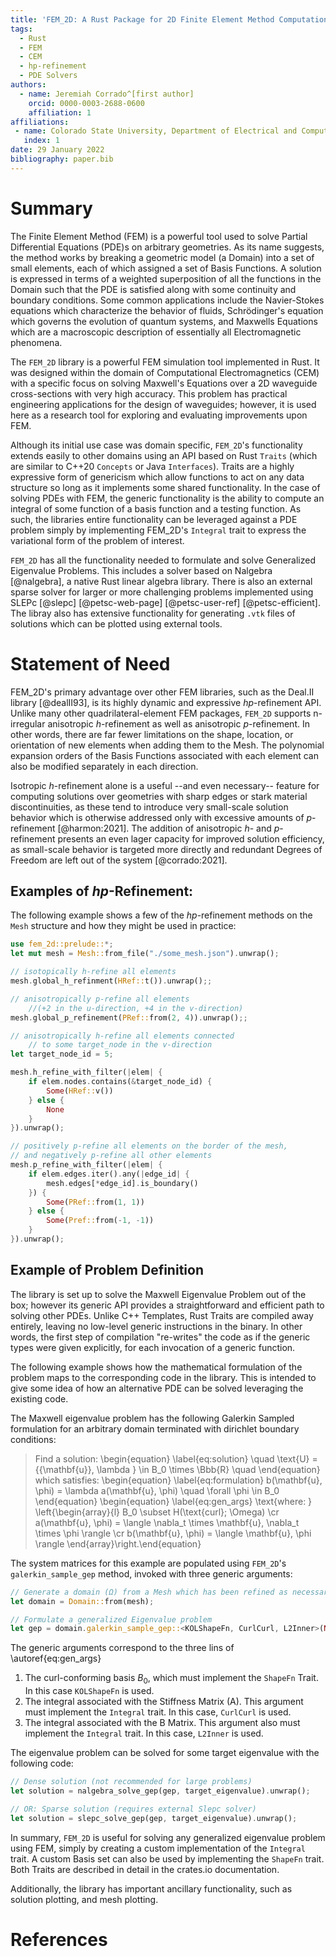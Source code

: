 ```yaml
---
title: 'FEM_2D: A Rust Package for 2D Finite Element Method Computations with Extensive Support for *hp*-refinement'
tags:
  - Rust
  - FEM
  - CEM
  - hp-refinement
  - PDE Solvers
authors:
  - name: Jeremiah Corrado^[first author]
    orcid: 0000-0003-2688-0600
    affiliation: 1
affiliations:
 - name: Colorado State University, Department of Electrical and Computer Engineering
   index: 1
date: 29 January 2022
bibliography: paper.bib
---
```


# Summary

The Finite Element Method (FEM) is a powerful tool used to solve Partial Differential Equations (PDE)s on arbitrary geometries. As its name suggests, the method works by breaking a geometric model (a Domain) into a set of small elements, each of which assigned a set of Basis Functions. A solution is expressed in terms of a weighted superposition of all the functions in the Domain such that the PDE is satisfied along with some continuity and boundary conditions. Some common applications include the Navier-Stokes equations which characterize the behavior of fluids, Schrödinger's equation which governs the evolution of quantum systems, and Maxwells Equations which are a macroscopic description of essentially all Electromagnetic phenomena.

The `FEM_2D` library is a powerful FEM simulation tool implemented in Rust. It was designed within the domain of Computational Electromagnetics (CEM) with a specific focus on solving Maxwell's Equations over a 2D waveguide cross-sections with very high accuracy. This problem has practical engineering applications for the design of waveguides; however, it is used here as a research tool for exploring and evaluating improvements upon FEM.

Although its initial use case was domain specific, `FEM_2D`'s functionality extends easily to other domains using an API based on Rust `Traits` (which are similar to C++20 `Concepts` or Java `Interfaces`). Traits are a highly expressive form of genericism which allow functions to act on any data structure so long as it implements some shared functionality. In the case of solving PDEs with FEM, the generic functionality is the ability to compute an integral of some function of a basis function and a testing function. As such, the libraries entire functionality can be leveraged against a PDE problem simply by implementing FEM_2D's `Integral` trait to express the variational form of the problem of interest.

`FEM_2D` has all the functionality needed to formulate and solve Generalized Eigenvalue Problems. This includes a solver based on Nalgebra [@nalgebra], a native Rust linear algebra library. There is also an external sparse solver for larger or more challenging problems implemented using SLEPc [@slepc] [@petsc-web-page] [@petsc-user-ref] [@petsc-efficient]. The libray also has extensive functionality for generating `.vtk` files of solutions which can be plotted using external tools.

# Statement of Need
FEM_2D's primary advantage over other FEM libraries, such as the Deal.II library [@dealII93], is its highly dynamic and expressive *hp*-refinement API. Unlike many other quadrilateral-element FEM packages, `FEM_2D` supports n-irregular anisotropic *h*-refinement as well as anisotropic *p*-refinement. In other words, there are far fewer limitations on the shape, location, or orientation of new elements when adding them to the Mesh. The polynomial expansion orders of the Basis Functions associated with each element can also be modified separately in each direction. 

Isotropic *h*-refinement alone is a useful --and even necessary-- feature for computing solutions over geometries with sharp edges or stark material discontinuities, as these tend to introduce very small-scale solution behavior which is otherwise addressed only with excessive amounts of *p*-refinement [@harmon:2021]. The addition of anisotropic *h*- and *p*-refinement presents an even lager capacity for improved solution efficiency, as small-scale behavior is targeted more directly and redundant Degrees of Freedom are left out of the system [@corrado:2021]. 

## Examples of *hp*-Refinement:

The following example shows a few of the *hp*-refinement methods on the `Mesh` structure and how they might be used in practice:
```Rust
use fem_2d::prelude::*;
let mut mesh = Mesh::from_file("./some_mesh.json").unwrap();

// isotopically h-refine all elements
mesh.global_h_refinment(HRef::t()).unwrap();;

// anisotropically p-refine all elements 
    //(+2 in the u-direction, +4 in the v-direction)
mesh.global_p_refinement(PRef::from(2, 4)).unwrap();;

// anisotropically h-refine all elements connected 
    // to some target_node in the v-direction
let target_node_id = 5;

mesh.h_refine_with_filter(|elem| {
    if elem.nodes.contains(&target_node_id) {
        Some(HRef::v())
    } else {
        None
    }
}).unwrap();

// positively p-refine all elements on the border of the mesh,
// and negatively p-refine all other elements
mesh.p_refine_with_filter(|elem| {
    if elem.edges.iter().any(|edge_id| {
        mesh.edges[*edge_id].is_boundary()
    }) {
        Some(PRef::from(1, 1))
    } else {
        Some(Pref::from(-1, -1))
    }
}).unwrap();

```

## Example of Problem Definition

The library is set up to solve the Maxwell Eigenvalue Problem out of the box; however its generic API provides a straightforward and efficient path to solving other PDEs. Unlike C++ Templates, Rust Traits are compiled away entirely, leaving no low-level generic instructions in the binary. In other words, the first step of compilation "re-writes" the code as if the generic types were given explicitly, for each invocation of a generic function. 

The following example shows how the mathematical formulation of the problem maps to the corresponding code in the library. This is intended to give some idea of how an alternative PDE can be solved leveraging the existing code.

The Maxwell eigenvalue problem has the following Galerkin Sampled formulation for an arbitrary domain terminated with dirichlet boundary conditions:

>Find a solution: \begin{equation} \label{eq:solution} \quad \text{U} = \{{\mathbf{u}}, \lambda \} \in B_0 \times \Bbb{R} \quad \end{equation} which satisfies:
> \begin{equation} \label{eq:formulation} b(\mathbf{u}, \phi) = \lambda a(\mathbf{u}, \phi) \quad \forall \phi \in B_0 \end{equation}
>\begin{equation} \label{eq:gen_args} \text{where: } \left\{\begin{array}{l}
B_0 \subset H(\text{curl}; \Omega) \cr
a(\mathbf{u}, \phi) = \langle \nabla_t \times \mathbf{u}, \nabla_t \times \phi \rangle \cr
b(\mathbf{u}, \phi) = \langle \mathbf{u}, \phi \rangle
\end{array}\right.\end{equation}

The system matrices for this example are populated using `FEM_2D`'s `galerkin_sample_gep` method, invoked with three generic arguments:

```Rust
// Generate a domain (Ω) from a Mesh which has been refined as necessary
let domain = Domain::from(mesh);

// Formulate a generalized Eigenvalue problem
let gep = domain.galerkin_sample_gep::<KOLShapeFn, CurlCurl, L2Inner>(None);
```

The generic arguments correspond to the three lins of \autoref{eq:gen_args}

1. The curl-conforming basis $B_0$, which must implement the `ShapeFn` Trait. In this case `KOLShapeFn` is used.
2. The integral associated with the Stiffness Matrix (A). This argument must implement the `Integral` trait. In this case, `CurlCurl` is used.
3. The integral associated with the B Matrix. This argument also must implement the `Integral` trait. In this case, `L2Inner` is used.

The eigenvalue problem can be solved for some target eigenvalue with the following code:

```Rust
// Dense solution (not recommended for large problems)
let solution = nalgebra_solve_gep(gep, target_eigenvalue).unwrap();

// OR: Sparse solution (requires external Slepc solver)
let solution = slepc_solve_gep(gep, target_eigenvalue).unwrap();
```

In summary, `FEM_2D` is useful for solving any generalized eigenvalue problem using FEM, simply by creating a custom implementation of the `Integral` trait. A custom Basis set can also be used by implementing the `ShapeFn` trait. Both Traits are described in detail in the crates.io documentation.

Additionally, the library has important ancillary functionality, such as solution plotting, and mesh plotting. 

# References
